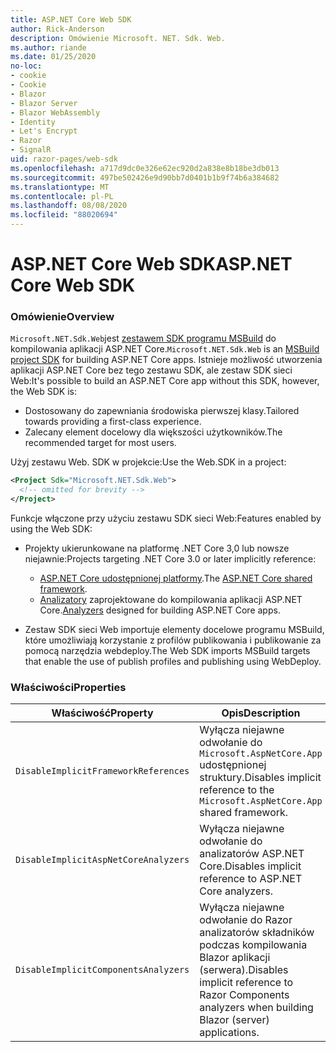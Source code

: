 ```yaml
---
title: ASP.NET Core Web SDK
author: Rick-Anderson
description: Omówienie Microsoft. NET. Sdk. Web.
ms.author: riande
ms.date: 01/25/2020
no-loc:
- cookie
- Cookie
- Blazor
- Blazor Server
- Blazor WebAssembly
- Identity
- Let's Encrypt
- Razor
- SignalR
uid: razor-pages/web-sdk
ms.openlocfilehash: a717d9dc0e326e62ec920d2a838e8b18be3db013
ms.sourcegitcommit: 497be502426e9d90bb7d0401b1b9f74b6a384682
ms.translationtype: MT
ms.contentlocale: pl-PL
ms.lasthandoff: 08/08/2020
ms.locfileid: "88020694"
---
```

# <a name="aspnet-core-web-sdk"></a><span data-ttu-id="cfa25-103">ASP.NET Core Web SDK</span><span class="sxs-lookup"><span data-stu-id="cfa25-103">ASP.NET Core Web SDK</span></span>

### <a name="overview"></a><span data-ttu-id="cfa25-104">Omówienie</span><span class="sxs-lookup"><span data-stu-id="cfa25-104">Overview</span></span>

<span data-ttu-id="cfa25-105">`Microsoft.NET.Sdk.Web`jest [zestawem SDK programu MSBuild](https://docs.microsoft.com/visualstudio/msbuild/how-to-use-project-sdk) do kompilowania aplikacji ASP.NET Core.</span><span class="sxs-lookup"><span data-stu-id="cfa25-105">`Microsoft.NET.Sdk.Web` is an [MSBuild project SDK](https://docs.microsoft.com/visualstudio/msbuild/how-to-use-project-sdk) for building ASP.NET Core apps.</span></span> <span data-ttu-id="cfa25-106">Istnieje możliwość utworzenia aplikacji ASP.NET Core bez tego zestawu SDK, ale zestaw SDK sieci Web:</span><span class="sxs-lookup"><span data-stu-id="cfa25-106">It's possible to build an ASP.NET Core app without this SDK, however, the Web SDK is:</span></span>

* <span data-ttu-id="cfa25-107">Dostosowany do zapewniania środowiska pierwszej klasy.</span><span class="sxs-lookup"><span data-stu-id="cfa25-107">Tailored towards providing a first-class experience.</span></span>
* <span data-ttu-id="cfa25-108">Zalecany element docelowy dla większości użytkowników.</span><span class="sxs-lookup"><span data-stu-id="cfa25-108">The recommended target for most users.</span></span>

<span data-ttu-id="cfa25-109">Użyj zestawu Web. SDK w projekcie:</span><span class="sxs-lookup"><span data-stu-id="cfa25-109">Use the Web.SDK in a project:</span></span>

  ```xml
  <Project Sdk="Microsoft.NET.Sdk.Web">
    <!-- omitted for brevity -->
  </Project>
  ```

<span data-ttu-id="cfa25-110">Funkcje włączone przy użyciu zestawu SDK sieci Web:</span><span class="sxs-lookup"><span data-stu-id="cfa25-110">Features enabled by using the Web SDK:</span></span>

* <span data-ttu-id="cfa25-111">Projekty ukierunkowane na platformę .NET Core 3,0 lub nowsze niejawnie:</span><span class="sxs-lookup"><span data-stu-id="cfa25-111">Projects targeting .NET Core 3.0 or later implicitly reference:</span></span>

  * <span data-ttu-id="cfa25-112">[ASP.NET Core udostępnionej platformy](xref:fundamentals/metapackage-app).</span><span class="sxs-lookup"><span data-stu-id="cfa25-112">The [ASP.NET Core shared framework](xref:fundamentals/metapackage-app).</span></span>
  * <span data-ttu-id="cfa25-113">[Analizatory](/visualstudio/extensibility/getting-started-with-roslyn-analyzers) zaprojektowane do kompilowania aplikacji ASP.NET Core.</span><span class="sxs-lookup"><span data-stu-id="cfa25-113">[Analyzers](/visualstudio/extensibility/getting-started-with-roslyn-analyzers) designed for building ASP.NET Core apps.</span></span>
* <span data-ttu-id="cfa25-114">Zestaw SDK sieci Web importuje elementy docelowe programu MSBuild, które umożliwiają korzystanie z profilów publikowania i publikowanie za pomocą narzędzia webdeploy.</span><span class="sxs-lookup"><span data-stu-id="cfa25-114">The Web SDK imports MSBuild targets that enable the use of publish profiles and publishing using WebDeploy.</span></span>

### <a name="properties"></a><span data-ttu-id="cfa25-115">Właściwości</span><span class="sxs-lookup"><span data-stu-id="cfa25-115">Properties</span></span>

| <span data-ttu-id="cfa25-116">Właściwość</span><span class="sxs-lookup"><span data-stu-id="cfa25-116">Property</span></span> | <span data-ttu-id="cfa25-117">Opis</span><span class="sxs-lookup"><span data-stu-id="cfa25-117">Description</span></span> |
| -------- | ----------- |
| `DisableImplicitFrameworkReferences` | <span data-ttu-id="cfa25-118">Wyłącza niejawne odwołanie do `Microsoft.AspNetCore.App` udostępnionej struktury.</span><span class="sxs-lookup"><span data-stu-id="cfa25-118">Disables implicit reference to the `Microsoft.AspNetCore.App` shared framework.</span></span> |
| `DisableImplicitAspNetCoreAnalyzers` | <span data-ttu-id="cfa25-119">Wyłącza niejawne odwołanie do analizatorów ASP.NET Core.</span><span class="sxs-lookup"><span data-stu-id="cfa25-119">Disables implicit reference to ASP.NET Core analyzers.</span></span> |
| `DisableImplicitComponentsAnalyzers` | <span data-ttu-id="cfa25-120">Wyłącza niejawne odwołanie do Razor analizatorów składników podczas kompilowania Blazor aplikacji (serwera).</span><span class="sxs-lookup"><span data-stu-id="cfa25-120">Disables implicit reference to Razor Components analyzers when building Blazor (server) applications.</span></span> |
